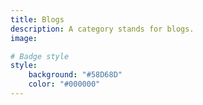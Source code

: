 ```yaml
---
title: Blogs
description: A category stands for blogs.
image:

# Badge style
style:
    background: "#58D68D"
    color: "#000000"
---
```

